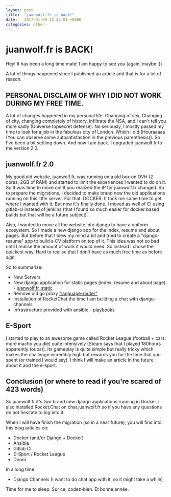 ```yaml
---
layout: post
title:  "juanwolf.fr is back!"
date:   2017-01-09 22:47:01 +0000
categories: other
---
```


# juanwolf.fr is BACK!

Hey! It has been a long time mate! I am happy to see you (again, maybe :))

A lot of things happened since I published an article and that is for a lot of reason.

## PERSONAL DISCLAIM OF WHY I DID NOT WORK DURING MY FREE TIME.

A lot of changes happened in my personal life. Changing of sex, Changing of city, changing completely of history, infiltrate the NSA, and I can't tell you more sadly (Universe topsecret defense).
No seriously, I mostly passed my time to look for a job in the fabulous city of London. Which I did (Houraaaaa (You can observe some autosatisfaction in the previous parenthesis)). So I've been a bit settling down.
And now I am back. I upgraded juanwolf.fr to the version 2.0.

## juanwolf.fr  2.0

My good old website, juanwolf.fr, was running on a old box on OVH (2 cores, 2GB of RAM) and started to limit the experiences I wanted to do on it. So It was time to move on!
If you realized the IP for juanwolf.fr changed.
So to prepare the migrations, I decided to make brand new the old applications running on this little server. For that: DOCKER. It took me some time to get where I wanted with it.
But now it's finally done. I moved as well of CI using gitlab-ci instead of jenkins (that I found so much easier for docker based builds but that will be a future subject).


Also, I wanted to move all the website into django to have a uniform ecosystem. So I made a new django app for the index, resume and about pages. But before that I blew my mind a bit
and tried to create a "django-resume" app to build a CV platform on top of it. This idea was not so bad until I realise the amount of work it would need. So instead I chose the quickest way.
Hard to realise that I don't have as much free time as before _sigh_

So to summarize:

* New Servers
* New django application for static pages (index, resume and about page) - [juanwolf.fr_static](https://github.com/juanwolf/juanwolf.fr_static)
* Remove old go proxy ["language-router"](https://github.com/juanwolf/language-router)
* Installation of RocketChat the time I am building a chat with django-channels
* Infrastructure provided with ansible - [playbooks](https://github.com/juanwolf/playbooks)

## E-Sport

I started to play to an awesome game called Rocket League (football + cars: more macho you die) quite intensively (Steam says that I played 180hours apparently (oups)).
Its gameplay is quite simple but really tricky which makes the challenge incredibly high but rewards you for the time that you spent (or trained I would say).
I think I will make an article in the future about it and the e-sport.

## Conclusion (or where to read if you're scared of 423 words)

So juanwolf.fr it's two brand new django applications running in Docker.
I also installed Rocket.Chat on chat.juanwolf.fr so if you have any questions do not hesitate to log into it.

When I will have finish the migration (so in a near future), you will find into this blog articles on:

* Docker (and/or Django + Docker)
* Ansible
* Gitlab CI
* E-Sport / Rocket League
* Doom

In a long time

* Django Channels (I want to do chat app with it, so it might take a while)


Time for me to sleep. Sur ce, codez-bien. Et bonne année.
